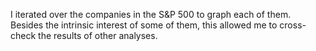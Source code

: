 I iterated over the companies in the S&P 500 to graph each of them. Besides the intrinsic interest of some of them, this allowed me to cross-check the results of other analyses.
